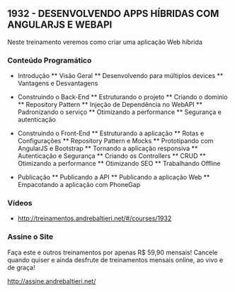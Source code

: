 ## 1932 - DESENVOLVENDO APPS HÍBRIDAS COM ANGULARJS E WEBAPI ##
Neste treinamento veremos como criar uma aplicação Web híbrida

### Conteúdo Programático ###
* Introdução
** Visão Geral
** Desenvolvendo para múltiplos devices
** Vantagens e Desvantagens

* Construindo o Back-End
** Estruturando o projeto
** Criando o domínio
** Repository Pattern
** Injeção de Dependência no WebAPI
** Padronizando o serviço
** Otimizando a performance
** Segurança e autenticação

* Construindo o Front-End
** Estruturando a aplicação
** Rotas e Configurações
** Repository Pattern e Mocks
** Prototipando com AngularJS e Bootstrap
** Tornando a aplicação responsiva
** Autenticação e Segurança
** Criando os Controllers
** CRUD
** Otimizando a performance
** Otimizando SEO
** Trabalhando Offline

* Publicação
** Publicando a API
** Publicando a aplicação Web
** Empacotando a aplicação com PhoneGap

### Vídeos ###
* http://treinamentos.andrebaltieri.net/#/courses/1932

### Assine o Site ###
Faça este e outros treinamentos por apenas R$ 59,90 mensais! Cancele quando quiser e ainda desfrute de treinamentos mensais online, ao vivo e de graça!

http://assine.andrebaltieri.net/
